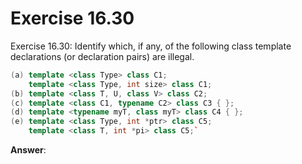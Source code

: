 # Exercise 16.30

Exercise 16.30:
Identify which, if any, of the following class template declarations (or declaration pairs) are illegal.

```cpp
(a) template <class Type> class C1;
    template <class Type, int size> class C1;
(b) template <class T, U, class V> class C2;
(c) template <class C1, typename C2> class C3 { };
(d) template <typename myT, class myT> class C4 { };
(e) template <class Type, int *ptr> class C5;
    template <class T, int *pi> class C5;`
```

**Answer**:
